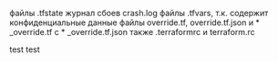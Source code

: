 
файлы .tfstate
журнал сбоев crash.log
файлы .tfvars, т.к. содержит конфиденциальные данные
файлы override.tf, override.tf.json и * _override.tf c * _override.tf.json
также .terraformrc и terraform.rc

test test

